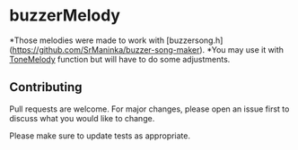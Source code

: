 # buzzerMelody

*Those melodies were made to work with [buzzersong.h] (https://github.com/SrManinka/buzzer-song-maker). 
*You may use it with [ToneMelody](https://www.arduino.cc/en/Tutorial/toneMelody) function  but will have to do some adjustments.

## Contributing
Pull requests are welcome. For major changes, please open an issue first to discuss what you would like to change.

Please make sure to update tests as appropriate.